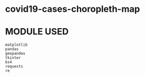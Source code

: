 # covid19-cases-choropleth-map

# MODULE USED
```
matplotlib
pandas
geopandas
tkinter
bs4
requests
re
```
